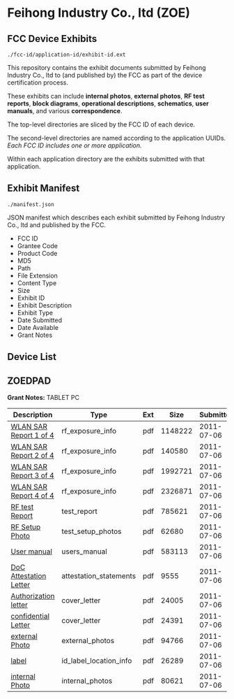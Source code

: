 # Feihong Industry Co., ltd (ZOE)
## FCC Device Exhibits

```
./fcc-id/application-id/exhibit-id.ext
```

This repository contains the exhibit documents submitted by Feihong Industry Co., ltd to (and published by) the FCC as part of the device certification process.

These exhibits can include **internal photos**, **external photos**, **RF test reports**, **block diagrams**, **operational descriptions**, **schematics**, **user manuals**, and various **correspondence**.

The top-level directories are sliced by the FCC ID of each device.

The second-level directories are named according to the application UUIDs. *Each FCC ID includes one or more application.*

Within each application directory are the exhibits submitted with that application. 

## Exhibit Manifest

```
./manifest.json
```

JSON manifest which describes each exhibit submitted by Feihong Industry Co., ltd and published by the FCC.

- FCC ID
- Grantee Code
- Product Code
- MD5
- Path
- File Extension
- Content Type
- Size
- Exhibit ID
- Exhibit Description
- Exhibit Type
- Date Submitted
- Date Available
- Grant Notes

## Device List
## ZOEDPAD
**Grant Notes:** TABLET PC

| Description | Type | Ext | Size | Submitted | Available |
| ----------- | ---- | --- | ---- | --------- | --------- |
| [WLAN SAR Report 1 of 4](ZOEDPAD/b554e8b7e0915bf81065e7b6c5a65b94/1495777.pdf) | rf_exposure_info | pdf | 1148222 | 2011-07-06 | 2011-07-06 |
| [WLAN SAR Report 2 of 4](ZOEDPAD/b554e8b7e0915bf81065e7b6c5a65b94/1495778.pdf) | rf_exposure_info | pdf | 140580 | 2011-07-06 | 2011-07-06 |
| [WLAN SAR Report 3 of 4](ZOEDPAD/b554e8b7e0915bf81065e7b6c5a65b94/1495779.pdf) | rf_exposure_info | pdf | 1992721 | 2011-07-06 | 2011-07-06 |
| [WLAN SAR Report 4 of 4](ZOEDPAD/b554e8b7e0915bf81065e7b6c5a65b94/1470478.pdf) | rf_exposure_info | pdf | 2326871 | 2011-07-06 | 2011-07-06 |
| [RF test Report](ZOEDPAD/b554e8b7e0915bf81065e7b6c5a65b94/1495781.pdf) | test_report | pdf | 785621 | 2011-07-06 | 2011-07-06 |
| [RF Setup Photo](ZOEDPAD/b554e8b7e0915bf81065e7b6c5a65b94/1495782.pdf) | test_setup_photos | pdf | 62680 | 2011-07-06 | 2011-07-06 |
| [User manual](ZOEDPAD/b554e8b7e0915bf81065e7b6c5a65b94/1495783.pdf) | users_manual | pdf | 583113 | 2011-07-06 | 2012-01-02 |
| [DoC Attestation Letter](ZOEDPAD/b554e8b7e0915bf81065e7b6c5a65b94/1495770.pdf) | attestation_statements | pdf | 9555 | 2011-07-06 | 2011-07-06 |
| [Authorization letter](ZOEDPAD/b554e8b7e0915bf81065e7b6c5a65b94/1495768.pdf) | cover_letter | pdf | 24005 | 2011-07-06 | 2011-07-06 |
| [confidential Letter](ZOEDPAD/b554e8b7e0915bf81065e7b6c5a65b94/1495769.pdf) | cover_letter | pdf | 24391 | 2011-07-06 | 2011-07-06 |
| [external Photo](ZOEDPAD/b554e8b7e0915bf81065e7b6c5a65b94/1495774.pdf) | external_photos | pdf | 94766 | 2011-07-06 | 2011-07-06 |
| [label](ZOEDPAD/b554e8b7e0915bf81065e7b6c5a65b94/1495775.pdf) | id_label_location_info | pdf | 26289 | 2011-07-06 | 2011-07-06 |
| [internal Photo](ZOEDPAD/b554e8b7e0915bf81065e7b6c5a65b94/1495776.pdf) | internal_photos | pdf | 80621 | 2011-07-06 | 2011-07-06 |
